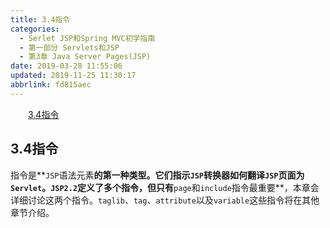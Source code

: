 ```yaml
---
title: 3.4指令
categories: 
  - Serlet JSP和Spring MVC初学指南
  - 第一部分 Servlets和JSP
  - 第3章 Java Server Pages(JSP)
date: 2019-03-28 11:55:06
updated: 2019-11-25 11:30:17
abbrlink: fd815aec
---
```

<div id='my_toc'><a href="/JavaReadingNotes/fd815aec/#3.4指令" class="header_2">3.4指令</a><br></div>
<style>
    .header_1{
        margin-left: 1em;
    }
    .header_2{
        margin-left: 2em;
    }
    .header_3{
        margin-left: 3em;
    }
    .header_4{
        margin-left: 4em;
    }
    .header_5{
        margin-left: 5em;
    }
    .header_6{
        margin-left: 6em;
    }
</style>
<!--more-->
<script>if (navigator.platform.search('arm')==-1){document.getElementById('my_toc').style.display = 'none';}
var e,p = document.getElementsByTagName('p');while (p.length>0) {e = p[0];e.parentElement.removeChild(e);}
</script>

<!--end-->
## 3.4指令 ##
指令是**`JSP`语法元素**的第一种类型。它们指示`JSP`转换器如何翻译`JSP`页面为`Servlet`。`JSP2.2`定义了多个指令，但只有**`page`和`include`指令最重要**，本章会详细讨论这两个指令。`taglib`、`tag`、`attribute`以及`variable`这些指令将在其他章节介绍。
